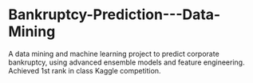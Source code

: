# Bankruptcy-Prediction---Data-Mining
A data mining and machine learning project to predict corporate bankruptcy, using advanced ensemble models and feature engineering. Achieved 1st rank in class Kaggle competition.
